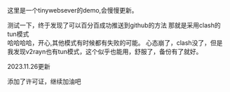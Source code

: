 ﻿这里是一个tinywebsever的demo,会慢慢更新。

测试一下，终于发现了可以百分百成功推送到github的方法
那就是采用clash的tun模式  
哈哈哈哈，开心,其他模式有时候都有失败的可能。
心态崩了，clash没了，但是我发现v2rayn也有tun模式，这个似乎也能用，舒服了，备份有了就好。

2023.11.26更新

添加了许可证，继续加油吧